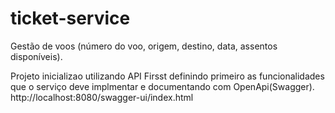 # ticket-service
Gestão de voos (número do voo, origem, destino, data, assentos disponíveis).

Projeto inicializao utilizando API Firsst definindo primeiro as funcionalidades que o serviço deve implmentar e documentando com OpenApi(Swagger).
http://localhost:8080/swagger-ui/index.html
